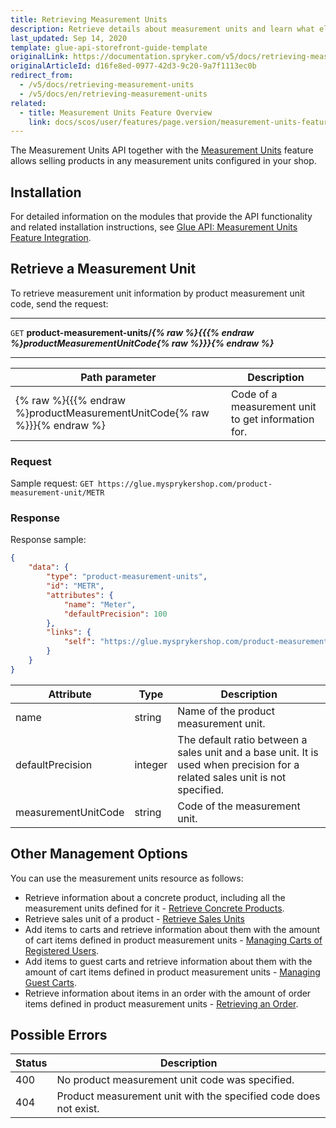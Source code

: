 ```yaml
---
title: Retrieving Measurement Units
description: Retrieve details about measurement units and learn what else you can do with the resource.
last_updated: Sep 14, 2020
template: glue-api-storefront-guide-template
originalLink: https://documentation.spryker.com/v5/docs/retrieving-measurement-units
originalArticleId: d16fe8ed-0977-42d3-9c20-9a7f1113ec0b
redirect_from:
  - /v5/docs/retrieving-measurement-units
  - /v5/docs/en/retrieving-measurement-units
related:
  - title: Measurement Units Feature Overview
    link: docs/scos/user/features/page.version/measurement-units-feature-overview.html
---
```


The Measurement Units API together with the [Measurement Units](/docs/scos/user/features/{{page.version}}/measurement-units-feature-overview.html) feature allows selling products in any measurement units configured in your shop. 

## Installation 

For detailed information on the modules that provide the API functionality and related installation instructions, see [Glue API: Measurement Units Feature Integration](/docs/scos/dev/feature-integration-guides/{{page.version}}/glue-api/glue-api-measurement-units-feature-integration.html).

## Retrieve a Measurement Unit

To retrieve measurement unit information by product measurement unit code, send the request:

---
`GET` **product-measurement-units/*{% raw %}{{{% endraw %}productMeasurementUnitCode{% raw %}}}{% endraw %}***

---



| Path parameter | Description |
| --- | --- |
| {% raw %}{{{% endraw %}productMeasurementUnitCode{% raw %}}}{% endraw %} | Code of a measurement unit to get information for. |

### Request

Sample request: `GET https://glue.mysprykershop.com/product-measurement-unit/METR`

### Response
Response sample:

```json
{
    "data": {
        "type": "product-measurement-units",
        "id": "METR",
        "attributes": {
            "name": "Meter",
            "defaultPrecision": 100
        },
        "links": {
            "self": "https://glue.mysprykershop.com/product-measurement-units/METR"
        }
    }
}
```



| Attribute | Type | Description |
| --- | --- | --- |
| name | string | Name of the product measurement unit. |
| defaultPrecision | integer | The default ratio between a sales unit and a base unit. It is used when precision for a related sales unit is not specified. |
| measurementUnitCode | string | Code of the measurement unit. |


## Other Management Options

You can use the measurement units resource as follows:

*  Retrieve information about a concrete product, including all the measurement units defined for it - [Retrieve Concrete Products](/docs/scos/dev/glue-api-guides/{{page.version}}/managing-products/retrieving-product-information.html#retrieve-concrete-products).
* Retrieve sales unit of a product - [Retrieve Sales Units](/docs/scos/dev/glue-api-guides/{{page.version}}/managing-products/retrieving-product-information.html#retrieve-sales-units)
*  Add items to carts and retrieve information about them with the amount of cart items defined in product measurement units - [Managing Carts of Registered Users](/docs/scos/dev/glue-api-guides/{{page.version}}/managing-carts/carts-of-registered-users/managing-carts-of-registered-users.html).
* Add items to guest carts and retrieve information about them with the amount of cart items defined in product measurement units - [Managing Guest Carts](/docs/scos/dev/glue-api-guides/{{page.version}}/managing-carts/guest-carts/managing-guest-carts.html).
* Retrieve information about items in an order with the amount of order items defined in product measurement units - [Retrieving an Order](/docs/scos/dev/glue-api-guides/{{page.version}}/managing-customers/retrieving-customer-orders.html#retrieving-an-order).



## Possible Errors


|Status  |Description  |
| --- | --- |
| 400 | No product measurement unit code was specified. |
| 404 | Product measurement unit with the specified code does not exist. | 




